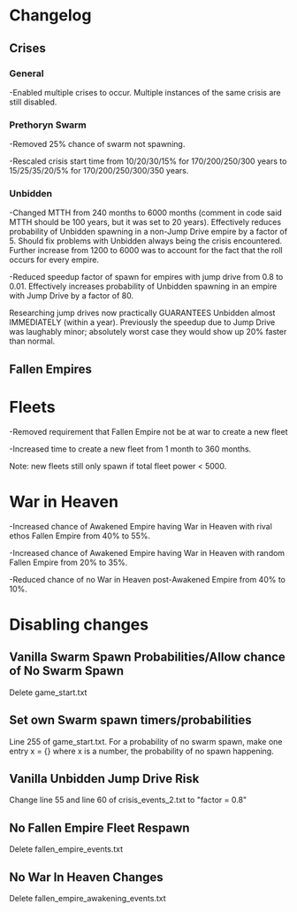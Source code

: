 # Changelog
## Crises

### General
-Enabled multiple crises to occur. Multiple instances of the same crisis are still disabled.

### Prethoryn Swarm
-Removed 25% chance of swarm not spawning.

-Rescaled crisis start time from 10/20/30/15% for 170/200/250/300 years to 15/25/35/20/5% for 170/200/250/300/350 years.


### Unbidden
-Changed MTTH from 240 months to 6000 months (comment in code said MTTH should be 100 years, but it was set to 20 years). Effectively reduces probability of Unbidden spawning in a non-Jump Drive empire by a factor of 5. Should fix problems with Unbidden always being the crisis encountered. Further increase from 1200 to 6000 was to account for the fact that the roll occurs for every empire.

-Reduced speedup factor of spawn for empires with jump drive from 0.8 to 0.01. Effectively increases probability of Unbidden spawning in an empire with Jump Drive by a factor of 80.


Researching jump drives now practically GUARANTEES Unbidden almost IMMEDIATELY (within a year). Previously the speedup due to Jump Drive was laughably minor; absolutely worst case they would show up 20% faster than normal.



## Fallen Empires
# Fleets
-Removed requirement that Fallen Empire not be at war to create a new fleet

-Increased time to create a new fleet from 1 month to 360 months. 

Note: new fleets still only spawn if total fleet power < 5000.

# War in Heaven
-Increased chance of Awakened Empire having War in Heaven with rival ethos Fallen Empire from 40% to 55%.

-Increased chance of Awakened Empire having War in Heaven with random Fallen Empire from 20% to 35%.

-Reduced chance of no War in Heaven post-Awakened Empire from 40% to 10%.




# Disabling changes

## Vanilla Swarm Spawn Probabilities/Allow chance of No Swarm Spawn
Delete game_start.txt


## Set own Swarm spawn timers/probabilities
Line 255 of game_start.txt. For a probability of no swarm spawn, make one entry x = {} where x is a number, the probability of no spawn happening.


## Vanilla Unbidden Jump Drive Risk
Change line 55 and line 60 of crisis_events_2.txt to "factor = 0.8"


## No Fallen Empire Fleet Respawn
Delete fallen_empire_events.txt


## No War In Heaven Changes
Delete fallen_empire_awakening_events.txt




